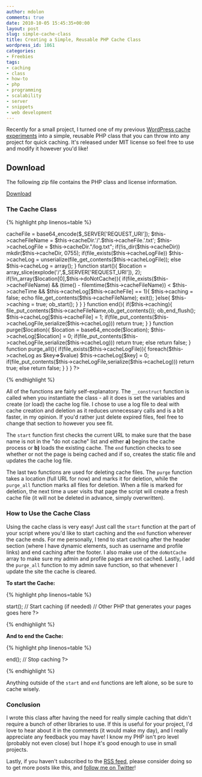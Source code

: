 ```yaml
---
author: mdolon
comments: true
date: 2010-10-05 15:45:35+00:00
layout: post
slug: simple-cache-class
title: Creating a Simple, Reusable PHP Cache Class
wordpress_id: 1861
categories:
- Freebies
tags:
- caching
- class
- how-to
- php
- programming
- scalability
- server
- snippets
- web development
---
```


Recently for a small project, I turned one of my previous [WordPress cache experiments](http://www.hongkiat.com/blog/display-wordpress-sidebar-on-other-non-wp-sites/) into a simple, reusable PHP class that you can throw into any project for quick caching.  It's released under MIT license so feel free to use and modify it however you'd like!

## Download

The following zip file contains the PHP class and license information.

<div class="download">
  <a href="http://demos.devgrow.com/SimpleCache.zip" class="button primary">Download</a>
</div>


### The Cache Class

{% highlight php linenos=table %}
<?php
class Cache {

	// Pages you do not want to Cache:
	var $doNotCache = array("admin","profile");

	// General Config Vars
	var $cacheDir = "./cache";
	var $cacheTime = 21600;
	var $caching = false;
	var $cacheFile;
	var $cacheFileName;
	var $cacheLogFile;
	var $cacheLog;

	function __construct(){
		$this->cacheFile = base64_encode($_SERVER['REQUEST_URI']);
		$this->cacheFileName = $this->cacheDir.'/'.$this->cacheFile.'.txt';
		$this->cacheLogFile = $this->cacheDir."/log.txt";
		if(!is_dir($this->cacheDir)) mkdir($this->cacheDir, 0755);
		if(file_exists($this->cacheLogFile))
			$this->cacheLog = unserialize(file_get_contents($this->cacheLogFile));
		else
			$this->cacheLog = array();
	}

	function start(){
		$location = array_slice(explode('/',$_SERVER['REQUEST_URI']), 2);
		if(!in_array($location[0],$this->doNotCache)){
			if(file_exists($this->cacheFileName) && (time() - filemtime($this->cacheFileName)) < $this->cacheTime && $this->cacheLog[$this->cacheFile] == 1){
				$this->caching = false;
				echo file_get_contents($this->cacheFileName);
				exit();
			}else{
				$this->caching = true;
				ob_start();
			}
		}
	}

	function end(){
		if($this->caching){
			file_put_contents($this->cacheFileName,ob_get_contents());
			ob_end_flush();
			$this->cacheLog[$this->cacheFile] = 1;
			if(file_put_contents($this->cacheLogFile,serialize($this->cacheLog)))
				return true;
		}
	}

	function purge($location){
		$location = base64_encode($location);
		$this->cacheLog[$location] = 0;
		if(file_put_contents($this->cacheLogFile,serialize($this->cacheLog)))
			return true;
		else
			return false;
	}

	function purge_all(){
		if(file_exists($this->cacheLogFile)){
			foreach($this->cacheLog as $key=>$value) $this->cacheLog[$key] = 0;
			if(file_put_contents($this->cacheLogFile,serialize($this->cacheLog)))
				return true;
			else
				return false;
		}
	}

}
?>
{% endhighlight %}

All of the functions are fairly self-explanatory.  The `__construct` function is called when you instantiate the class - all it does is set the variables and create (or load) the cache log file.  I chose to use a log file to deal with cache creation and deletion as it reduces unnecessary calls and is a bit faster, in my opinion.  If you'd rather just delete expired files, feel free to change that section to however you see fit.

The `start` function first checks the current URL to make sure that the base name is not in the "do not cache" list and either **a)** begins the cache process or **b)** loads the existing cache.  The `end` function checks to see whether or not the page is being cached and if so, creates the static file and updates the cache log file.

The last two functions are used for deleting cache files.  The `purge` function takes a location (full URL for now) and marks it for deletion, while the `purge_all` function marks all files for deletion.  When a file is marked for deletion, the next time a user visits that page the script will create a fresh cache file (it will not be deleted in advance, simply overwritten).

### How to Use the Cache Class

Using the cache class is very easy!  Just call the `start` function at the part of your script where you'd like to start caching and the `end` function wherever the cache ends.  For me personally, I tend to start caching after the header section (where I have dynamic elements, such as username and profile links) and end caching after the footer.  I also make use of the `doNotCache` array to make sure my admin and profile pages are not cached.  Lastly, I add the `purge_all` function to my admin save function, so that whenever I update the site the cache is cleared.

**To start the Cache:**

{% highlight php linenos=table %}
<?php
include_once("cache.php");
$cache = new Cache;
$cache->start(); // Start caching (if needed)

// Other PHP that generates your pages goes here
?>
{% endhighlight %}

**And to end the Cache:**

{% highlight php linenos=table %}
<?php
$cache->end(); // Stop caching
?>
{% endhighlight %}

Anything outside of the `start` and `end` functions are left alone, so be sure to cache wisely.

### Conclusion

I wrote this class after having the need for really simple caching that didn't require a bunch of other libraries to use.  If this is useful for your project, I'd love to hear about it in the comments (it would make my day), and I really appreciate any feedback you may have!  I know my PHP isn't pro level (probably not even close) but I hope it's good enough to use in small projects.

Lastly, if you haven't subscribed to the [RSS feed](http://feeds.feedburner.com/devgrow), please consider doing so to get more posts like this, and [follow me on Twitter](http://twitter.com/ThinkDevGrow)!
